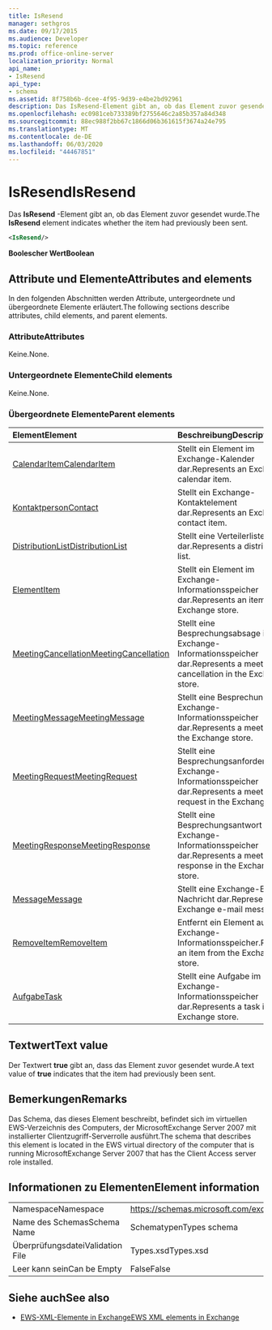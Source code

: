 ```yaml
---
title: IsResend
manager: sethgros
ms.date: 09/17/2015
ms.audience: Developer
ms.topic: reference
ms.prod: office-online-server
localization_priority: Normal
api_name:
- IsResend
api_type:
- schema
ms.assetid: 8f758b6b-dcee-4f95-9d39-e4be2bd92961
description: Das IsResend-Element gibt an, ob das Element zuvor gesendet wurde.
ms.openlocfilehash: ec0981ceb733389bf2755646c2a85b357a84d348
ms.sourcegitcommit: 88ec988f2bb67c1866d06b361615f3674a24e795
ms.translationtype: MT
ms.contentlocale: de-DE
ms.lasthandoff: 06/03/2020
ms.locfileid: "44467851"
---
```

# <a name="isresend"></a><span data-ttu-id="9feb7-103">IsResend</span><span class="sxs-lookup"><span data-stu-id="9feb7-103">IsResend</span></span>

<span data-ttu-id="9feb7-104">Das **IsResend** -Element gibt an, ob das Element zuvor gesendet wurde.</span><span class="sxs-lookup"><span data-stu-id="9feb7-104">The **IsResend** element indicates whether the item had previously been sent.</span></span> 
  
```xml
<IsResend/>
```

 <span data-ttu-id="9feb7-105">**Boolescher Wert**</span><span class="sxs-lookup"><span data-stu-id="9feb7-105">**Boolean**</span></span>
## <a name="attributes-and-elements"></a><span data-ttu-id="9feb7-106">Attribute und Elemente</span><span class="sxs-lookup"><span data-stu-id="9feb7-106">Attributes and elements</span></span>

<span data-ttu-id="9feb7-107">In den folgenden Abschnitten werden Attribute, untergeordnete und übergeordnete Elemente erläutert.</span><span class="sxs-lookup"><span data-stu-id="9feb7-107">The following sections describe attributes, child elements, and parent elements.</span></span>
  
### <a name="attributes"></a><span data-ttu-id="9feb7-108">Attribute</span><span class="sxs-lookup"><span data-stu-id="9feb7-108">Attributes</span></span>

<span data-ttu-id="9feb7-109">Keine.</span><span class="sxs-lookup"><span data-stu-id="9feb7-109">None.</span></span>
  
### <a name="child-elements"></a><span data-ttu-id="9feb7-110">Untergeordnete Elemente</span><span class="sxs-lookup"><span data-stu-id="9feb7-110">Child elements</span></span>

<span data-ttu-id="9feb7-111">Keine.</span><span class="sxs-lookup"><span data-stu-id="9feb7-111">None.</span></span>
  
### <a name="parent-elements"></a><span data-ttu-id="9feb7-112">Übergeordnete Elemente</span><span class="sxs-lookup"><span data-stu-id="9feb7-112">Parent elements</span></span>

|<span data-ttu-id="9feb7-113">**Element**</span><span class="sxs-lookup"><span data-stu-id="9feb7-113">**Element**</span></span>|<span data-ttu-id="9feb7-114">**Beschreibung**</span><span class="sxs-lookup"><span data-stu-id="9feb7-114">**Description**</span></span>|
|:-----|:-----|
|[<span data-ttu-id="9feb7-115">CalendarItem</span><span class="sxs-lookup"><span data-stu-id="9feb7-115">CalendarItem</span></span>](calendaritem.md) <br/> |<span data-ttu-id="9feb7-116">Stellt ein Element im Exchange-Kalender dar.</span><span class="sxs-lookup"><span data-stu-id="9feb7-116">Represents an Exchange calendar item.</span></span>  <br/> |
|[<span data-ttu-id="9feb7-117">Kontaktperson</span><span class="sxs-lookup"><span data-stu-id="9feb7-117">Contact</span></span>](contact.md) <br/> |<span data-ttu-id="9feb7-118">Stellt ein Exchange-Kontaktelement dar.</span><span class="sxs-lookup"><span data-stu-id="9feb7-118">Represents an Exchange contact item.</span></span>  <br/> |
|[<span data-ttu-id="9feb7-119">DistributionList</span><span class="sxs-lookup"><span data-stu-id="9feb7-119">DistributionList</span></span>](distributionlist.md) <br/> |<span data-ttu-id="9feb7-120">Stellt eine Verteilerliste dar.</span><span class="sxs-lookup"><span data-stu-id="9feb7-120">Represents a distribution list.</span></span>  <br/> |
|[<span data-ttu-id="9feb7-121">Element</span><span class="sxs-lookup"><span data-stu-id="9feb7-121">Item</span></span>](item.md) <br/> |<span data-ttu-id="9feb7-122">Stellt ein Element im Exchange-Informationsspeicher dar.</span><span class="sxs-lookup"><span data-stu-id="9feb7-122">Represents an item in the Exchange store.</span></span>  <br/> |
|[<span data-ttu-id="9feb7-123">MeetingCancellation</span><span class="sxs-lookup"><span data-stu-id="9feb7-123">MeetingCancellation</span></span>](meetingcancellation.md) <br/> |<span data-ttu-id="9feb7-124">Stellt eine Besprechungsabsage im Exchange-Informationsspeicher dar.</span><span class="sxs-lookup"><span data-stu-id="9feb7-124">Represents a meeting cancellation in the Exchange store.</span></span>  <br/> |
|[<span data-ttu-id="9feb7-125">MeetingMessage</span><span class="sxs-lookup"><span data-stu-id="9feb7-125">MeetingMessage</span></span>](meetingmessage.md) <br/> |<span data-ttu-id="9feb7-126">Stellt eine Besprechung im Exchange-Informationsspeicher dar.</span><span class="sxs-lookup"><span data-stu-id="9feb7-126">Represents a meeting in the Exchange store.</span></span>  <br/> |
|[<span data-ttu-id="9feb7-127">MeetingRequest</span><span class="sxs-lookup"><span data-stu-id="9feb7-127">MeetingRequest</span></span>](meetingrequest.md) <br/> |<span data-ttu-id="9feb7-128">Stellt eine Besprechungsanforderung im Exchange-Informationsspeicher dar.</span><span class="sxs-lookup"><span data-stu-id="9feb7-128">Represents a meeting request in the Exchange store.</span></span>  <br/> |
|[<span data-ttu-id="9feb7-129">MeetingResponse</span><span class="sxs-lookup"><span data-stu-id="9feb7-129">MeetingResponse</span></span>](meetingresponse.md) <br/> |<span data-ttu-id="9feb7-130">Stellt eine Besprechungsantwort im Exchange-Informationsspeicher dar.</span><span class="sxs-lookup"><span data-stu-id="9feb7-130">Represents a meeting response in the Exchange store.</span></span>  <br/> |
|[<span data-ttu-id="9feb7-131">Message</span><span class="sxs-lookup"><span data-stu-id="9feb7-131">Message</span></span>](message-ex15websvcsotherref.md) <br/> |<span data-ttu-id="9feb7-132">Stellt eine Exchange-E-Mail-Nachricht dar.</span><span class="sxs-lookup"><span data-stu-id="9feb7-132">Represents an Exchange e-mail message.</span></span>  <br/> |
|[<span data-ttu-id="9feb7-133">RemoveItem</span><span class="sxs-lookup"><span data-stu-id="9feb7-133">RemoveItem</span></span>](removeitem.md) <br/> |<span data-ttu-id="9feb7-134">Entfernt ein Element aus dem Exchange-Informationsspeicher.</span><span class="sxs-lookup"><span data-stu-id="9feb7-134">Removes an item from the Exchange store.</span></span>  <br/> |
|[<span data-ttu-id="9feb7-135">Aufgabe</span><span class="sxs-lookup"><span data-stu-id="9feb7-135">Task</span></span>](task.md) <br/> |<span data-ttu-id="9feb7-136">Stellt eine Aufgabe im Exchange-Informationsspeicher dar.</span><span class="sxs-lookup"><span data-stu-id="9feb7-136">Represents a task in the Exchange store.</span></span>  <br/> |
   
## <a name="text-value"></a><span data-ttu-id="9feb7-137">Textwert</span><span class="sxs-lookup"><span data-stu-id="9feb7-137">Text value</span></span>

<span data-ttu-id="9feb7-138">Der Textwert **true** gibt an, dass das Element zuvor gesendet wurde.</span><span class="sxs-lookup"><span data-stu-id="9feb7-138">A text value of **true** indicates that the item had previously been sent.</span></span> 
  
## <a name="remarks"></a><span data-ttu-id="9feb7-139">Bemerkungen</span><span class="sxs-lookup"><span data-stu-id="9feb7-139">Remarks</span></span>

<span data-ttu-id="9feb7-140">Das Schema, das dieses Element beschreibt, befindet sich im virtuellen EWS-Verzeichnis des Computers, der MicrosoftExchange Server 2007 mit installierter Clientzugriff-Serverrolle ausführt.</span><span class="sxs-lookup"><span data-stu-id="9feb7-140">The schema that describes this element is located in the EWS virtual directory of the computer that is running MicrosoftExchange Server 2007 that has the Client Access server role installed.</span></span>
  
## <a name="element-information"></a><span data-ttu-id="9feb7-141">Informationen zu Elementen</span><span class="sxs-lookup"><span data-stu-id="9feb7-141">Element information</span></span>

|||
|:-----|:-----|
|<span data-ttu-id="9feb7-142">Namespace</span><span class="sxs-lookup"><span data-stu-id="9feb7-142">Namespace</span></span>  <br/> |https://schemas.microsoft.com/exchange/services/2006/types  <br/> |
|<span data-ttu-id="9feb7-143">Name des Schemas</span><span class="sxs-lookup"><span data-stu-id="9feb7-143">Schema Name</span></span>  <br/> |<span data-ttu-id="9feb7-144">Schematypen</span><span class="sxs-lookup"><span data-stu-id="9feb7-144">Types schema</span></span>  <br/> |
|<span data-ttu-id="9feb7-145">Überprüfungsdatei</span><span class="sxs-lookup"><span data-stu-id="9feb7-145">Validation File</span></span>  <br/> |<span data-ttu-id="9feb7-146">Types.xsd</span><span class="sxs-lookup"><span data-stu-id="9feb7-146">Types.xsd</span></span>  <br/> |
|<span data-ttu-id="9feb7-147">Leer kann sein</span><span class="sxs-lookup"><span data-stu-id="9feb7-147">Can be Empty</span></span>  <br/> |<span data-ttu-id="9feb7-148">False</span><span class="sxs-lookup"><span data-stu-id="9feb7-148">False</span></span>  <br/> |
   
## <a name="see-also"></a><span data-ttu-id="9feb7-149">Siehe auch</span><span class="sxs-lookup"><span data-stu-id="9feb7-149">See also</span></span>



- [<span data-ttu-id="9feb7-150">EWS-XML-Elemente in Exchange</span><span class="sxs-lookup"><span data-stu-id="9feb7-150">EWS XML elements in Exchange</span></span>](ews-xml-elements-in-exchange.md)

